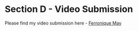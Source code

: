 # Section D - Video Submission

Please find my video submission here - [Ferronique May](https://www.loom.com/share/ade2be496ce54d7192bbbd30264c3e34)